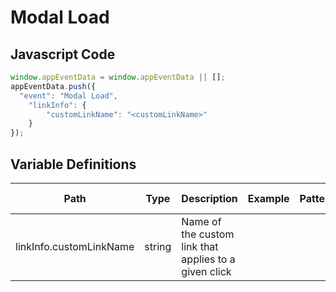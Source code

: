 # Modal Load

### 

## Javascript Code
```js
window.appEventData = window.appEventData || [];
appEventData.push({
  "event": "Modal Load",
    "linkInfo": {
        "customLinkName": "<customLinkName>"
    }
});
```

## Variable Definitions

|Path|Type|Description|Example|Pattern|Min Length|Max Length|Minimum|Maximum|Multiple Of|
| --- | --- | --- | --- | --- | --- | --- | --- | --- | --- |
|linkInfo.customLinkName|string|Name of the custom link that applies to a given click||||||||




